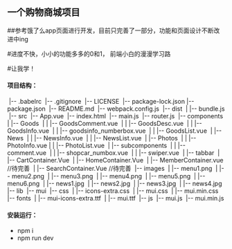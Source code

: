 ## **一个购物商城项目**

##参考饿了么app页面进行开发，目前只完善了一部分，功能和页面设计不断改进中ing

#进度不快，小小的功能多多的0和1， 前端小白的漫漫学习路

#让我学！

#### **项目结构：**

​    |-- .babelrc
​    |-- .gitignore
​    |-- LICENSE
​    |-- package-lock.json
​    |-- package.json
​    |-- README.md
​    |-- webpack.config.js
​    |-- dist
​    |   |-- bundle.js
​    |-- src
​        |-- App.vue
​        |-- index.html
​        |-- main.js
​        |-- router.js
​        |-- components
​        |   |-- Goods
​        |   |   |-- GoodsComment.vue
​        |   |   |-- GoodsDesc.vue
​        |   |   |-- GoodsInfo.vue
​        |   |   |-- goodsinfo_numberbox.vue
​        |   |   |-- GoodsList.vue
​        |   |-- News
​        |   |   |-- NewsInfo.vue
​        |   |   |-- NewsList.vue
​        |   |-- Photos
​        |   |   |-- PhotoInfo.vue
​        |   |   |-- PhotoList.vue
​        |   |-- subcomponents
​        |   |   |-- comment.vue
​        |   |   |-- shopcar_numbox.vue
​        |   |   |-- swiper.vue
​        |   |-- tabbar
​        |       |-- CartContainer.Vue
​        |       |-- HomeContainer.Vue
​        |       |-- MemberContainer.vue  //待完善
​        |       |-- SearchContainer.Vue  //待完善
​        |-- images
​        |   |-- menu1.png
​        |   |-- menu2.png
​        |   |-- menu3.png
​        |   |-- menu4.png
​        |   |-- menu5.png
​        |   |-- menu6.png
​        |   |-- news1.jpg
​        |   |-- news2.jpg
​        |   |-- news3.jpg
​        |   |-- news4.jpg
​        |-- lib
​            |-- mui
​                |-- css
​                |   |-- icons-extra.css
​                |   |-- mui.css
​                |   |-- mui.min.css
​                |-- fonts
​                |   |-- mui-icons-extra.ttf
​                |   |-- mui.ttf
​                |-- js
​                    |-- mui.js
​                    |-- mui.min.js

#### **安装运行**：

- npm i 
- npm run dev